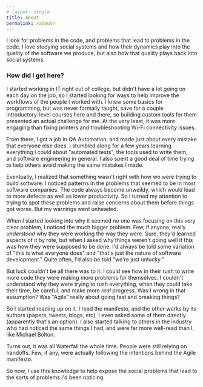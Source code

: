 ```yaml
---
# layout: single
title: About
permalink: /about/
---
```


I look for problems in the code, and problems that lead to problems in the code. I love studying social systems and how their dynamics play into the quality of the software we produce, but also how that quality plays back into social systems.

### How did I get here?

I started working in IT right out of college, but didn't have a lot going on each day on the job, so I started looking for ways to help improve the workflows of the people I worked with. I knew some basics for programming, but was never formally taught, save for a couple introductory-level courses here and there, so building custom tools for them presented an actual challenge for me. At the very least, it was more engaging than fixing printers and troubleshooting Wi-Fi connectivity issues.

From there, I got a job in QA Automation, and made just about every mistake that everyone else does. I stumbled along for a few years learning everything I could about "automated tests", the tools used to write them, and software engineering in general. I also spent a good deal of time trying to help others avoid making the same mistakes I made.

Eventually, I realized that something wasn't right with how we were trying to build software. I noticed patterns in the problems that seemed to be in most software companies. The code always become unweildy, which would lead to more defects as well as lower productivity. So I turned my attention to trying to spot these problems and raise concerns about them before things got worse. But my warnings went unheaded.

When I started looking into why it seemed no one was focusing on this very clear problem, I noticed the much bigger problem. Few, if anyone, really *understood* why they were working the way they were. Sure, they'd learned aspects of it by rote, but when I asked why things weren't going well if this was how they were supposed to be done, I'd always be told some variation of "this is what everyone does" and "that's just the nature of software development." Quite often, I'd also be told "we're just unlucky."

But luck couldn't be all there was to it. I could see how in their rush to write more code they were making more problems for themselves. I couldn't understand why they were trying to rush everything, when they could take their time, be careful, and make more _real_ progress. Was I wrong in that assumption? Was "Agile" really about going fast and breaking things?

So I started reading up on it. I read the manifesto, and the other works by its authors (papers, tweets, blogs, etc). I even asked some of them directly (apparently that's an option). I also started talking to others in the industry who had noticed the same things I had, and were far more well-read than I, like Michael Bolton.

Turns out, it was all Waterfall the whole time. People were still relying on handoffs. Few, if any, were actually following the intentions behind the Agile manifesto.

So now, I use this knowledge to help expose the social problems that lead to the sorts of problems I'd been noticing.
